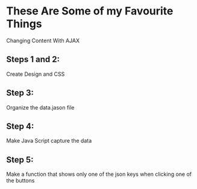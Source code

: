 # These Are Some of my Favourite Things
Changing Content With AJAX

## Steps 1 and 2:
Create Design and CSS

## Step 3:
Organize the data.jason file

## Step 4:
Make Java Script capture the data

## Step 5:
Make a function that shows only one of the json keys when clicking one of the buttons
